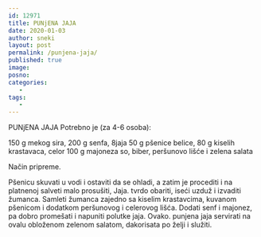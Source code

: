 ```yaml
---
id: 12971
title: PUNjENA JAJA
date: 2020-01-03
author: sneki
layout: post
permalink: /punjena-jaja/
published: true
image: 
posno: 
categories:
   -
tags:
   -
---
```

 
PUNjENA JAJA
Potrebno je (za 4-6 osoba):

150 g mekog sira,
200 g senfa,
8jaja
50 g pšenice belice,
80 g kiselih krastavaca,
celor
100 g majoneza
so,
biber,
peršunovo lišće
i zelena salata

Način pripreme.

Pšenicu skuvati u vodi i ostaviti da se ohladi, a zatim
je procediti i na platnenoj salveti malo prosušiti, Jaja.
tvrdo obariti, iseći uzduž i izvaditi žumanca. Samleti
žumanca zajedno sa kiselim krastavcima, kuvanom pšenicom
i dodatkom peršunovog i celerovog lišća. Dodati senf i
majonez, pa dobro promešati i napuniti polutke jaja. Ovako.
punjena jaja servirati na ovalu obloženom zelenom salatom,
dakorisata po želji i služiti.


  

